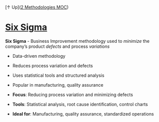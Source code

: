 [↑ Up]([2 Methodologies MOC](2%20Methodologies%20MOC.md))

# [Six Sigma](.md)

**Six Sigma** - Business Improvement methodology used to *minimize* the company’s product *defects* and process *variations*

- Data-driven methodology
- Reduces process variation and defects
- Uses statistical tools and structured analysis
- Popular in manufacturing, quality assurance

- **Focus**: Reducing process variation and minimizing defects
- **Tools**: Statistical analysis, root cause identification, control charts
- **Ideal for**: Manufacturing, quality assurance, standardized operations